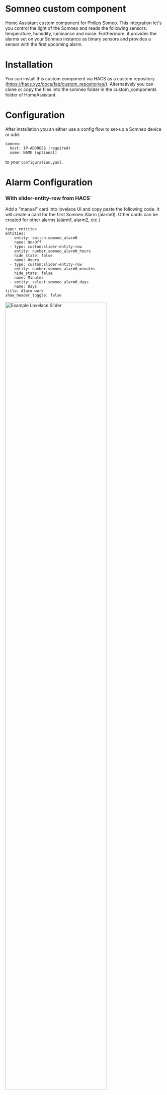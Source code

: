 # Somneo custom component
Home Assistant custom component for Philips Someo. This integration let's you control the light of the Somneo and reads the following sensors: temperature, humidity, luminance and noise. Furthermore, it provides the alarms set on your Somneo instance as binary sensors and provides a sensor with the first upcoming alarm. 

# Installation
You can install this custom component via HACS as a custom repository (https://hacs.xyz/docs/faq/custom_repositories/). Alternatively you can clone or copy the files into the somneo folder in the custom_components folder of HomeAssistant.

# Configuration
After installation you an either use a config flow to set-up a Somneo device or add:
```
somneo:
  host: IP-ADDRESS (required)
  name: NAME (optional)
```
to your ```configuration.yaml```.

# Alarm Configuration
### With slider-entity-row from HACS`
Add a "manual" card into lovelace UI and copy paste the following code. It will create a card for the first Somneo Alarm (alarm0). 
Other cards can be created for other alarms (alarm1, alarm2, etc.)
```
type: entities
entities:
  - entity: switch.somneo_alarm0
    name: On/Off
  - type: custom:slider-entity-row
    entity: number.somneo_alarm0_hours
    hide_state: false
    name: Hours
  - type: custom:slider-entity-row
    entity: number.somneo_alarm0_minutes
    hide_state: false
    name: Minutes
  - entity: select.somneo_alarm0_days
    name: Days
title: Alarm work
show_header_toggle: false
```
<img src="https://github.com/theneweinstein/somneo/blob/master/lovelace1.jpg" alt="Example Lovelace Slider" width="80%"/>

### Without slider-entity-row from HACS

```
type: entities
entities:
  - entity: switch.somneo_alarm0
    name: On/Off
  - entity: number.somneo_alarm0_hours
    name: Hours
  - entity: number.somneo_alarm0_minutes
    name: Minutes
  - entity: select.somneo_alarm0_days
    name: Days
title: Alarm work
show_header_toggle: false
```
<img src="https://github.com/theneweinstein/somneo/blob/master/lovelace2.jpg" alt="Example Lovelace" width="80%"/>
